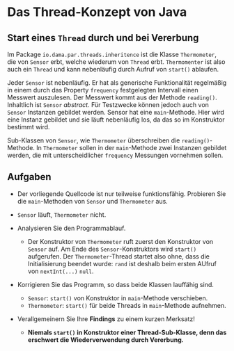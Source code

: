# Das Thread-Konzept von Java #

## Start eines ``Thread`` durch und bei Vererbung ##

Im Package ``io.dama.par.threads.inheritence`` ist die Klasse ``Thermometer``, die von ``Sensor`` erbt, welche wiederum von ``Thread`` erbt. ``Thermomenter`` ist also auch ein ``Thread`` und kann nebenläufig durch Aufruf von ``start()`` ablaufen.

Jeder ``Sensor`` ist nebenläufig. Er hat als generische Funktionalität regelmäßig in einem durch das Property ``frequency`` festgelegten Intervall einen Messwert auszulesen. Der Messwert kommt aus der Methode ``reading()``. Inhaltlich ist ``Sensor`` _abstract_. Für Testzwecke können jedoch auch von ``Sensor`` Instanzen gebildet werden. Sensor hat eine ``main``-Methode. Hier wird eine Instanz gebildet und sie läuft nebenläufig los, da das so im Konstruktor bestimmt wird.

Sub-Klassen von ``Sensor``, wie ``Thermometer`` überschreiben die ``reading()``-Methode. In ``Thermometer`` sollen in der ``main``-Methode zwei Instanzen gebildet werden, die mit unterscheidlicher ``frequency`` Messungen vornehmen sollen.

## Aufgaben ##

*  Der vorliegende Quellcode ist nur teilweise funktionsfähig. Probieren Sie die ``main``-Methoden von ``Sensor`` und ``Thermometer`` aus.
  
  - ``Sensor`` läuft, ``Thermometer`` nicht.  
  
* Analysieren Sie den Programmablauf.
  
  - Der Konstruktor von ``Thermometer`` ruft zuerst den Konstruktor von ``Sensor`` auf. Am Ende des ``Sensor``-Konstruktors wird ``start()`` aufgerufen. Der ``Thermometer``-Thread startet also ohne, dass die Initialisierung beendet wurde: ``rand`` ist deshalb beim ersten AUfruf von ``nextInt(...)`` ``null``.

* Korrigieren Sie das Programm, so dass beide Klassen lauffähig sind.

  - ``Sensor``: ``start()`` von Konstruktor in ``main``-Methode verschieben.
  - ``Thermometer``: ``start()`` für beide Threads in ``main``-Methode aufnehmen.

* Verallgemeinern Sie Ihre **Findings** zu einem kurzen Merksatz!

  - **Niemals ``start()`` in Konstruktor einer Thread-Sub-Klasse, denn das erschwert die Wiederverwendung durch Vererbung.**

 